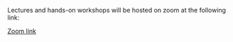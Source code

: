 Lectures and hands-on workshops will be hosted on zoom at the following link:

[Zoom link](https://zoom.us)
